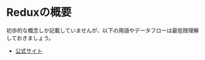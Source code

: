 # Reduxの概要

初歩的な概念しか記載していませんが、以下の用語やデータフローは最低限理解しておきましょう。

- [公式サイト](http://rackt.org/redux/index.html)
